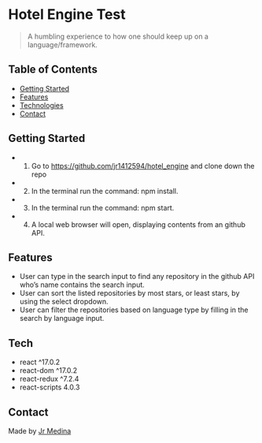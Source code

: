 # Hotel Engine Test

>A humbling experience to how one should keep up on a language/framework.

## Table of Contents

* [Getting Started](#getting_started)                 
* [Features](#features)
* [Technologies](#technologies)
* [Contact](#contact)

## Getting Started
* 1. Go to https://github.com/jr1412594/hotel_engine and clone down the repo
* 2. In the terminal run the command: npm install.
* 3. In the terminal run the command: npm start.
* 4. A local web browser will open, displaying contents from an github API.

## Features

* User can type in the search input to find any repository in the github API who’s name contains the search input.
* User can sort the listed repositories by most stars, or least stars, by using the select dropdown. 
* User can filter the repositories based on language type by filling in the search by language input. 



## Tech
* react ^17.0.2
* react-dom ^17.0.2
* react-redux ^7.2.4
* react-scripts 4.0.3


## Contact

Made by [Jr Medina](https://www.linkedin.com/in/jrmedina1412/)